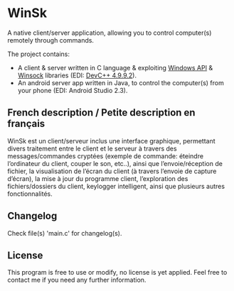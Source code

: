 WinSk
=====

A native client/server application, allowing you to control computer(s) remotely through commands.

The project contains:

- A client & server written in C language & exploiting [Windows API](https://en.wikipedia.org/wiki/Windows_API) & [Winsock](https://en.wikipedia.org/wiki/Winsock) libraries (EDI: [DevC++ 4.9.9.2](https://sourceforge.net/projects/dev-cpp/files/Binaries/Dev-C%2B%2B%204.9.9.2/)).
- An android server app written in Java, to control the computer(s) from your phone (EDI: Android Studio 2.3).

## French description / Petite description en français

WinSk est un client/serveur inclus une interface graphique, permettant divers traitement entre le client et le serveur à travers des messages/commandes cryptées (exemple de commande: éteindre l’ordinateur du client, couper le son, etc..), ainsi que l’envoie/réception de fichier, la visualisation de l’écran du client (à travers l’envoie de capture d’écran), la mise à jour du programme client, l’exploration des fichiers/dossiers du client, keylogger intelligent, ainsi que plusieurs autres fonctionnalités.

## Changelog

Check file(s) 'main.c' for changelog(s).

## License

This program is free to use or modify, no license is yet applied. Feel free to contact me if you need any further information.
